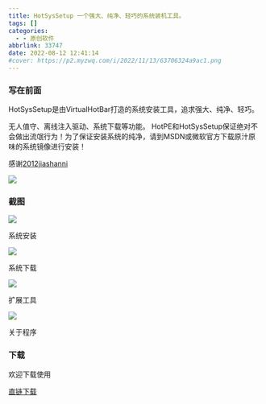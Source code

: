 ```yaml
---
title: HotSysSetup 一个强大、纯净、轻巧的系统装机工具。
tags: []
categories:
  - - 原创软件
abbrlink: 33747
date: 2022-08-12 12:41:14
#cover: https://p2.myzwq.com/i/2022/11/13/63706324a9ac1.png
---
```





### **写在前面**


HotSysSetup是由VirtualHotBar打造的系统安装工具，追求强大、纯净、轻巧。

无人值守、离线注入驱动、系统下载等功能。 HotPE和HotSysSetup保证绝对不会做出流氓行为！为了保证安装系统的纯净，请到MSDN或微软官方下载原汁原味的系统镜像进行安装！

<!-- more -->

感谢[2012jiashanni](http://bbs.c3.wuyou.net/home.php?mod=space&uid=440095)

![](https://tx2.a.yximgs.com/udata/music/music_c53b795bc5b84b75aeeb44347766f2270.jpg)


### 截图

![](https://pic.rmb.bdstatic.com/bjh/5e8a1c985598d0bb5a300421e04fba15.jpeg)

系统安装

![](https://pic.rmb.bdstatic.com/bjh/4177ee7e1ddfedbd79ecf5f214962a6a.jpeg)

系统下载

![](https://pic.rmb.bdstatic.com/bjh/1c27c34b54aaa6674c2c63a6267339aa.jpeg)

扩展工具

![](https://pic.rmb.bdstatic.com/bjh/c0483718264a17ac06203116b968d6f8.jpeg)

关于程序

### 下载

欢迎下载使用

[直链下载](https://s1.myzwq.com/ctyun/software/HotSysSetup_V2Beta.exe)
